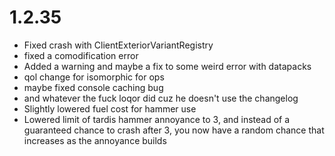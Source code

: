 # 1.2.35
- Fixed crash with ClientExteriorVariantRegistry
- fixed a comodification error
- Added a warning and maybe a fix to some weird error with datapacks
- qol change for isomorphic for ops
- maybe fixed console caching bug
- and whatever the fuck loqor did cuz he doesn't use the changelog
- Slightly lowered fuel cost for hammer use
- Lowered limit of tardis hammer annoyance to 3, and instead of a guaranteed chance to crash after 3, you now have a random chance that increases as the annoyance builds
